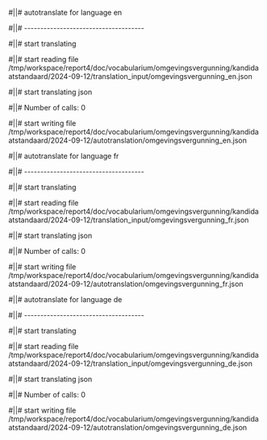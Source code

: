 #||# autotranslate for language en  

#||# -------------------------------------  

#||# start translating  

#||# start reading file /tmp/workspace/report4/doc/vocabularium/omgevingsvergunning/kandidaatstandaard/2024-09-12/translation_input/omgevingsvergunning_en.json  

#||# start translating json  

#||# Number of calls: 0  

#||# start writing file /tmp/workspace/report4/doc/vocabularium/omgevingsvergunning/kandidaatstandaard/2024-09-12/autotranslation/omgevingsvergunning_en.json  

#||# autotranslate for language fr  

#||# -------------------------------------  

#||# start translating  

#||# start reading file /tmp/workspace/report4/doc/vocabularium/omgevingsvergunning/kandidaatstandaard/2024-09-12/translation_input/omgevingsvergunning_fr.json  

#||# start translating json  

#||# Number of calls: 0  

#||# start writing file /tmp/workspace/report4/doc/vocabularium/omgevingsvergunning/kandidaatstandaard/2024-09-12/autotranslation/omgevingsvergunning_fr.json  

#||# autotranslate for language de  

#||# -------------------------------------  

#||# start translating  

#||# start reading file /tmp/workspace/report4/doc/vocabularium/omgevingsvergunning/kandidaatstandaard/2024-09-12/translation_input/omgevingsvergunning_de.json  

#||# start translating json  

#||# Number of calls: 0  

#||# start writing file /tmp/workspace/report4/doc/vocabularium/omgevingsvergunning/kandidaatstandaard/2024-09-12/autotranslation/omgevingsvergunning_de.json  

